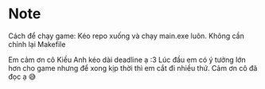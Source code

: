 # Note
Cách để chạy game: Kéo repo xuống và chạy main.exe luôn. Không cần chỉnh lại Makefile

Em cảm ơn cô Kiều Anh kéo dài deadline ạ :3 Lúc đầu em có ý tưởng lớn hơn cho game nhưng để xong kịp thời thì em cắt đi nhiều thứ. Cảm ơn cô đã đọc ạ 😅

